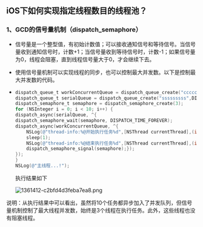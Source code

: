 ## iOS下如何实现指定线程数目的线程池？

### 1、GCD的信号量机制（dispatch_semaphore）

- 信号量是一个整型值，有初始计数值；可以接收通知信号和等待信号。当信号量收到通知信号时，计数+1；当信号量收到等待信号时，计数-1；如果信号量为0，线程会阻塞，直到线程信号量大于0，才会继续下去。

- 使用信号量机制可以实现线程的同步，也可以控制最大并发数。以下是控制最大并发数的代码。

- ```objective-c
  dispatch_queue_t workConcurrentQueue = dispatch_queue_create("cccccccc", DISPATCH_QUEUE_CONCURRENT);
  dispatch_queue_t serialQueue = dispatch_queue_create("sssssssss",DISPATCH_QUEUE_SERIAL);
  dispatch_semaphore_t semaphore = dispatch_semaphore_create(3);
  for (NSInteger i = 0; i < 10; i++) {
  dispatch_async(serialQueue, ^{
  dispatch_semaphore_wait(semaphore, DISPATCH_TIME_FOREVER);
  dispatch_async(workConcurrentQueue, ^{
      NSLog(@"thread-info:%@开始执行任务%d",[NSThread currentThread],(int)i);
      sleep(1);
      NSLog(@"thread-info:%@结束执行任务%d",[NSThread currentThread],(int)i);
      dispatch_semaphore_signal(semaphore);});
  });
  }
  NSLog(@"主线程...!");
  ```

  执行结果如下

  ![1361412-c2bfd4d3feba7ea8.png](./p1.jpeg)

说明：从执行结果中可以看出，虽然将10个任务都异步加入了并发队列，但信号量机制控制了最大线程并发数，始终是3个线程在执行任务。此外，这些线程也没有阻塞线程。
